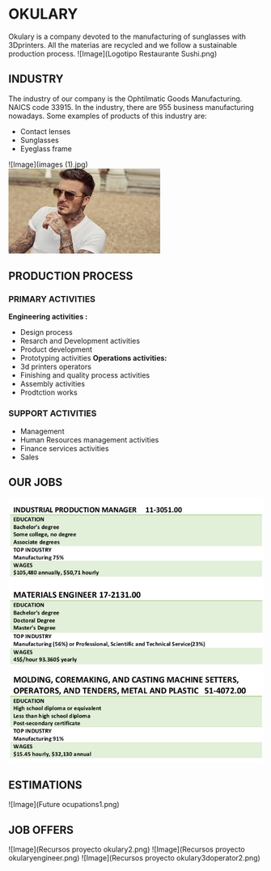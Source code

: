 # OKULARY
Okulary is a company devoted to the manufacturing of sunglasses with 3Dprinters. All the materias are recycled and we follow a sustainable production process.
 ![Image](Logotipo Restaurante Sushi.png)
## INDUSTRY
The industry of our company is the Ophtilmatic Goods Manufacturing. NAICS code 33915.
In the industry, there are 955 business manufacturing nowadays.
Some examples of products of this industry are:
- Contact lenses
- Sunglasses
- Eyeglass frame


![Image](images (1).jpg)  
![Image](images.jpg)

## PRODUCTION PROCESS

### PRIMARY ACTIVITIES
**Engineering activities :** 
- Design process
- Resarch and Development activities 
- Product development 
- Prototyping activities
**Operations activities:** 
- 3d printers operators 
- Finishing and quality process activities
- Assembly activities 
- Prodtction works
  
### SUPPORT ACTIVITIES
- Management 
- Human Resources management activities 
- Finance services activities
- Sales








## OUR JOBS
 ![Image](ourjobs.png)








## ESTIMATIONS
 ![Image](Future ocupations1.png)




## JOB OFFERS
 ![Image](Recursos proyecto okulary2.png)
 ![Image](Recursos proyecto okularyengineer.png)
 ![Image](Recursos proyecto okulary3doperator2.png)
 

